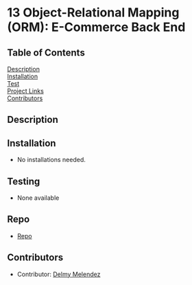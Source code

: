 # 13 Object-Relational Mapping (ORM): E-Commerce Back End

## Table of Contents
[Description](#description)  
[Installation](#Installation)  
[Test](#Testing)  
[Project Links](#Repo)  
[Contributors](#Contributors)  

## Description

## Installation
* No installations needed.

## Testing
* None available

## Repo
* [Repo](https://github.com/delmymm/Del.Mel-Homework-13)

## Contributors
* Contributor: [Delmy Melendez](https://github.com/delmymm)